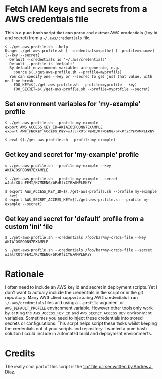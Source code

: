 # Fetch IAM keys and secrets from a AWS credentials file

This is a pure bash script that can parse and extract AWS credentials (key id and secret) from a `~/.aws/credentials` file.

```
$ ./get-aws-profile.sh --help
Usage: ./get-aws-profile.sh [--credentials=<path>] [--profile=<name>] [--key|--secret]
  Default --credentials is '~/.aws/credentials'
  Default --profile is 'default'
  By default environment variables are generate, e.g.
    source $(./get-aws-profile.sh --profile=myprofile)
  You can specify one --key or --secret to get just that value, with no line break,
    FOO_KEY=$(./get-aws-profile.sh --profile=myprofile --key)
    FOO_SECRET=$(./get-aws-profile.sh --profile=myprofile --secret)
```

## Set environment variables for 'my-example' profile

```
$ ./get-aws-profile.sh --profile my-example
export AWS_ACCESS_KEY_ID=AKIAIOSFODNN7EXAMPLE
export AWS_SECRET_ACCESS_KEY=wJalrXUtnFEMI/K7MDENG/bPxRfiCYEXAMPLEKEY

$ eval $(./get-aws-profile.sh --profile my-example)
```

## Get key and secret for 'my-example' profile

```
$ ./get-aws-profile.sh --profile my-example --key
AKIAIOSFODNN7EXAMPLE

$ ./get-aws-profile.sh --profile my-example --secret
wJalrXUtnFEMI/K7MDENG/bPxRfiCYEXAMPLEKEY

$ export AWS_ACCESS_KEY_ID=$(./get-aws-profile.sh --profile my-example --key)
$ export AWS_SECRET_ACCESS_KEY=$(./get-aws-profile.sh --profile my-example --secret) 
```

## Get key and secret for 'default' profile from a custom 'ini' file

```
$ ./get-aws-profile.sh --credentials /foo/bar/my-creds-file --key
AKIAIOSFODNN7EXAMPLE

$ ./get-aws-profile.sh --credentials /foo/bar/my-creds-file --secret
wJalrXUtnFEMI/K7MDENG/bPxRfiCYEXAMPLEKEY
```

# Rationale
I often need to include an AWS key id and secret in deployment scripts. Yet I don't want to actually include the credentials in the script or in the git repository. Many AWS client support storing AWS credentials in an `~/.aws/credentials` files and using a `--profile` argument or `AWS_DEFAULT_PROFILE` environment variable. However other tools only work by setting the `AWS_ACCESS_KEY_ID` and `AWS_SECRET_ACCESS_KEY` environment variables. Sometimes you need to inject these credentials into stored secrets or configurations. This script helps script these tasks whilst keeping the credentials out of your scripts and repository. I wanted a pure bash solution I could include in automated build and deployment environments.

# Credits
The really cool part of this script is the ['ini' file parser written by Andres J. Diaz](http://theoldschooldevops.com/2008/02/09/bash-ini-parser/).
